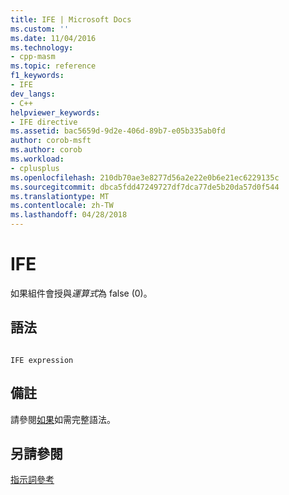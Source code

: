 ```yaml
---
title: IFE | Microsoft Docs
ms.custom: ''
ms.date: 11/04/2016
ms.technology:
- cpp-masm
ms.topic: reference
f1_keywords:
- IFE
dev_langs:
- C++
helpviewer_keywords:
- IFE directive
ms.assetid: bac5659d-9d2e-406d-89b7-e05b335ab0fd
author: corob-msft
ms.author: corob
ms.workload:
- cplusplus
ms.openlocfilehash: 210db70ae3e8277d56a2e22e0b6e21ec6229135c
ms.sourcegitcommit: dbca5fdd47249727df7dca77de5b20da57d0f544
ms.translationtype: MT
ms.contentlocale: zh-TW
ms.lasthandoff: 04/28/2018
---
```

# <a name="ife"></a>IFE
如果組件會授與*運算式*為 false (0)。  
  
## <a name="syntax"></a>語法  
  
```  
  
IFE expression  
```  
  
## <a name="remarks"></a>備註  
 請參閱[如果](../../assembler/masm/if-masm.md)如需完整語法。  
  
## <a name="see-also"></a>另請參閱  
 [指示詞參考](../../assembler/masm/directives-reference.md)